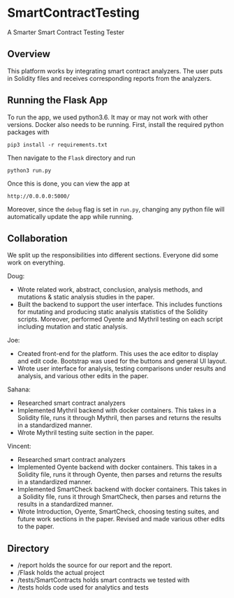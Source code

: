 # SmartContractTesting
A Smarter Smart Contract Testing Tester

## Overview
This platform works by integrating smart contract analyzers. The user puts in 
Solidity files and receives corresponding reports from the analyzers.  

## Running the Flask App ##

To run the app, we used python3.6. It may or may not work with other versions. 
Docker also needs to be running.
First, install the required python packages with 

`pip3 install -r requirements.txt`

Then navigate to the `Flask` directory and run 

`python3 run.py`

Once this is done, you can view the app at 

`http://0.0.0.0:5000/`

Moreover, since the `debug` flag is set in `run.py`, changing any python file will automatically update the app while running. 

## Collaboration
We split up the responsibilities into different sections. Everyone did some work on everything.

Doug:
* Wrote related work, abstract, conclusion, analysis methods, and mutations & static analysis
studies in the paper. 
* Built the backend to support the user interface. This includes functions for mutating and producing static analysis statistics of the Solidity scripts. Moreover, performed Oyente and Mythril testing on each script including mutation and static analysis.

Joe: 
* Created front-end for the platform. This uses the ace editor to display and edit code.
Bootstrap was used for the buttons and general UI layout. 
* Wrote user interface for analysis, testing comparisons under results and analysis, 
and various other edits in the paper. 

Sahana:
* Researched smart contract analyzers
* Implemented Mythril backend with docker containers. This takes in a Solidity
file, runs it through Mythril, then parses and returns the results in a standardized
manner. 
* Wrote Mythril testing suite section in the paper. 

Vincent:
* Researched smart contract analyzers
* Implemented Oyente backend with docker containers. This takes in a Solidity
file, runs it through Oyente, then parses and returns the results in a standardized
manner. 
* Implemented SmartCheck backend with docker containers. This takes in a Solidity
file, runs it through SmartCheck, then parses and returns the results in a standardized
manner. 
* Wrote Introduction, Oyente, SmartCheck, choosing testing suites, and future work sections in the paper. Revised and made
various other edits to the paper. 


## Directory
* /report holds the source for our report and the report.
* /Flask holds the actual project
* /tests/SmartContracts holds smart contracts we tested with
* /tests holds code used for analytics and tests
